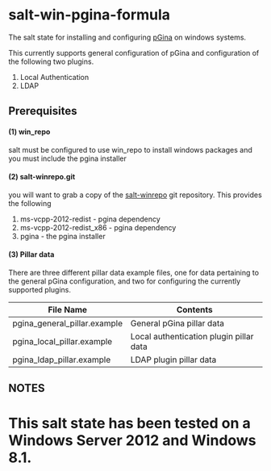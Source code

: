 # salt-win-pgina-formula

The salt state for installing and configuring [pGina](http://pgina.org/) on windows systems. 

This currently supports general configuration of pGina and configuration of the following two plugins.

1. Local Authentication
2. LDAP

## Prerequisites

#### (1) win_repo

salt must be configured to use win_repo to install windows packages and you must include the pgina installer

#### (2) salt-winrepo.git

you will want to grab a copy of the [salt-winrepo](https://github.com/saltstack/salt-winrepo.git) git repository. This provides the following

1. ms-vcpp-2012-redist - pgina dependency
2. ms-vcpp-2012-redist_x86 - pgina dependency
3. pgina - the pgina installer

#### (3) Pillar data

There are three different pillar data example files, one for data pertaining to the general pGina configuration, and two for configuring the currently supported plugins.

File Name | Contents
----------|---------
pgina_general_pillar.example | General pGina pillar data
pgina_local_pillar.example | Local authentication plugin pillar data
pgina_ldap_pillar.example | LDAP plugin pillar data

## NOTES

This salt state has been tested on a Windows Server 2012 and Windows 8.1.
=======
